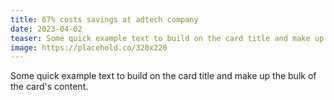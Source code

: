 ```yaml
---
title: 67% costs savings at adtech company
date: 2023-04-02
teaser: Some quick example text to build on the card title and make up the bulk of the card's content.
image: https://placehold.co/320x220
---
```


Some quick example text to build on the card title and make up the bulk of the card's content.
